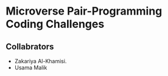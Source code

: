 # Microverse Pair-Programming Coding Challenges
## Collabrators
- Zakariya Al-Khamisi.
- Usama Malik 
